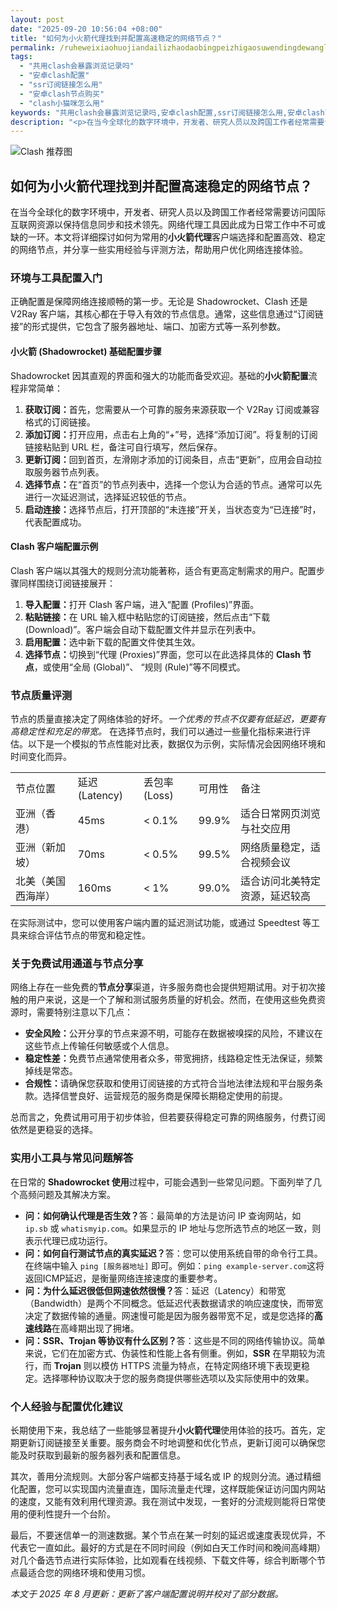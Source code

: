 ```yaml
---
layout: post
date: "2025-09-20 10:56:04 +08:00"
title: "如何为小火箭代理找到并配置高速稳定的网络节点？"
permalink: /ruheweixiaohuojiandailizhaodaobingpeizhigaosuwendingdewangluojiedian/
tags:
  - "共用clash会暴露浏览记录吗"
  - "安卓clash配置"
  - "ssr订阅链接怎么用"
  - "安卓clash节点购买"
  - "clash小猫咪怎么用"
keywords: "共用clash会暴露浏览记录吗,安卓clash配置,ssr订阅链接怎么用,安卓clash节点购买,clash小猫咪怎么用"
description: "<p>在当今全球化的数字环境中，开发者、研究人员以及跨国工作者经常需要访问国际互联网资源以保持信息同步和技术领先。网络代理工具因此成为日常工作中不可或缺的一环。本文将详细探讨如何为常用的<strong>小火箭代理</strong>客户端选择和配置高效、稳定的网络节点，并分享一些实用经验与评测方法，帮助用户优化网络连接体验。</p>"
---
```


![Clash 推荐图](https://clashjd.github.io/assets/img/最新机场推荐.png)

## 如何为小火箭代理找到并配置高速稳定的网络节点？

<p>在当今全球化的数字环境中，开发者、研究人员以及跨国工作者经常需要访问国际互联网资源以保持信息同步和技术领先。网络代理工具因此成为日常工作中不可或缺的一环。本文将详细探讨如何为常用的<strong>小火箭代理</strong>客户端选择和配置高效、稳定的网络节点，并分享一些实用经验与评测方法，帮助用户优化网络连接体验。</p>
<h3>环境与工具配置入门</h3>
<p>正确配置是保障网络连接顺畅的第一步。无论是 Shadowrocket、Clash 还是 V2Ray 客户端，其核心都在于导入有效的节点信息。通常，这些信息通过“订阅链接”的形式提供，它包含了服务器地址、端口、加密方式等一系列参数。</p>
<h4>小火箭 (Shadowrocket) 基础配置步骤</h4>
<p>Shadowrocket 因其直观的界面和强大的功能而备受欢迎。基础的<strong>小火箭配置</strong>流程非常简单：</p>
<ol>
    <li><strong>获取订阅：</strong>首先，您需要从一个可靠的服务来源获取一个 V2Ray 订阅或兼容格式的订阅链接。</li>
    <li><strong>添加订阅：</strong>打开应用，点击右上角的“+”号，选择“添加订阅”。将复制的订阅链接粘贴到 URL 栏，备注可自行填写，然后保存。</li>
    <li><strong>更新订阅：</strong>回到首页，左滑刚才添加的订阅条目，点击“更新”，应用会自动拉取服务器节点列表。</li>
    <li><strong>选择节点：</strong>在“首页”的节点列表中，选择一个您认为合适的节点。通常可以先进行一次延迟测试，选择延迟较低的节点。</li>
    <li><strong>启动连接：</strong>选择节点后，打开顶部的“未连接”开关，当状态变为“已连接”时，代表配置成功。</li>
</ol>
<h4>Clash 客户端配置示例</h4>
<p>Clash 客户端以其强大的规则分流功能著称，适合有更高定制需求的用户。配置步骤同样围绕订阅链接展开：</p>
<ol>
    <li><strong>导入配置：</strong>打开 Clash 客户端，进入“配置 (Profiles)”界面。</li>
    <li><strong>粘贴链接：</strong>在 URL 输入框中粘贴您的订阅链接，然后点击“下载 (Download)”。客户端会自动下载配置文件并显示在列表中。</li>
    <li><strong>启用配置：</strong>选中新下载的配置文件使其生效。</li>
    <li><strong>选择节点：</strong>切换到“代理 (Proxies)”界面，您可以在此选择具体的 <strong>Clash 节点</strong>，或使用“全局 (Global)”、 “规则 (Rule)”等不同模式。</li>
</ol>
<h3>节点质量评测</h3>
<p>节点的质量直接决定了网络体验的好坏。<em>一个优秀的节点不仅要有低延迟，更要有高稳定性和充足的带宽。</em> 在选择节点时，我们可以通过一些量化指标来进行评估。以下是一个模拟的节点性能对比表，数据仅为示例，实际情况会因网络环境和时间变化而异。</p>
<table>
    <tr>
        <td>节点位置</td>
        <td>延迟 (Latency)</td>
        <td>丢包率 (Loss)</td>
        <td>可用性</td>
        <td>备注</td>
    </tr>
    <tr>
        <td>亚洲（香港）</td>
        <td>45ms</td>
        <td>&lt; 0.1%</td>
        <td>99.9%</td>
        <td>适合日常网页浏览与社交应用</td>
    </tr>
    <tr>
        <td>亚洲（新加坡）</td>
        <td>70ms</td>
        <td>&lt; 0.5%</td>
        <td>99.5%</td>
        <td>网络质量稳定，适合视频会议</td>
    </tr>
    <tr>
        <td>北美（美国西海岸）</td>
        <td>160ms</td>
        <td>&lt; 1%</td>
        <td>99.0%</td>
        <td>适合访问北美特定资源，延迟较高</td>
    </tr>
</table>
<p>在实际测试中，您可以使用客户端内置的延迟测试功能，或通过 Speedtest 等工具来综合评估节点的带宽和稳定性。</p>
<h3>关于免费试用通道与节点分享</h3>
<p>网络上存在一些免费的<strong>节点分享</strong>渠道，许多服务商也会提供短期试用。对于初次接触的用户来说，这是一个了解和测试服务质量的好机会。然而，在使用这些免费资源时，需要特别注意以下几点：</p>
<ul>
    <li><strong>安全风险：</strong>公开分享的节点来源不明，可能存在数据被嗅探的风险，不建议在这些节点上传输任何敏感或个人信息。</li>
    <li><strong>稳定性差：</strong>免费节点通常使用者众多，带宽拥挤，线路稳定性无法保证，频繁掉线是常态。</li>
    <li><strong>合规性：</strong>请确保您获取和使用订阅链接的方式符合当地法律法规和平台服务条款。选择信誉良好、运营规范的服务商是保障长期稳定使用的前提。</li>
</ul>
<p>总而言之，免费试用可用于初步体验，但若要获得稳定可靠的网络服务，付费订阅依然是更稳妥的选择。</p>
<h3>实用小工具与常见问题解答</h3>
<p>在日常的 <strong>Shadowrocket 使用</strong>过程中，可能会遇到一些常见问题。下面列举了几个高频问题及其解决方案。</p>
<ul>
    <li><strong>问：如何确认代理是否生效？</strong>答：最简单的方法是访问 IP 查询网站，如 <code>ip.sb</code> 或 <code>whatismyip.com</code>。如果显示的 IP 地址与您所选节点的地区一致，则表示代理已成功运行。</li>
    <li><strong>问：如何自行测试节点的真实延迟？</strong>答：您可以使用系统自带的命令行工具。在终端中输入 <code>ping [服务器地址]</code> 即可。例如：<code>ping example-server.com</code>这将返回ICMP延迟，是衡量网络连接速度的重要参考。</li>
    <li><strong>问：为什么延迟很低但网速依然很慢？</strong>答：延迟（Latency）和带宽（Bandwidth）是两个不同概念。低延迟代表数据请求的响应速度快，而带宽决定了数据传输的通量。网速慢可能是因为服务器带宽不足，或是您选择的<strong>高速线路</strong>在高峰期出现了拥堵。</li>
    <li><strong>问：SSR、Trojan 等协议有什么区别？</strong>答：这些是不同的网络传输协议。简单来说，它们在加密方式、伪装性和性能上各有侧重。例如，<strong>SSR</strong> 在早期较为流行，而 <strong>Trojan</strong> 则以模仿 HTTPS 流量为特点，在特定网络环境下表现更稳定。选择哪种协议取决于您的服务商提供哪些选项以及实际使用中的效果。</li>
</ul>
<h3>个人经验与配置优化建议</h3>
<p>长期使用下来，我总结了一些能够显著提升<strong>小火箭代理</strong>使用体验的技巧。首先，定期更新订阅链接至关重要。服务商会不时地调整和优化节点，更新订阅可以确保您能及时获取到最新的服务器列表和配置信息。</p>
<p>其次，善用分流规则。大部分客户端都支持基于域名或 IP 的规则分流。通过精细化配置，您可以实现国内流量直连，国际流量走代理，这样既能保证访问国内网站的速度，又能有效利用代理资源。我在测试中发现，一套好的分流规则能将日常使用的便利性提升一个台阶。</p>
<p>最后，不要迷信单一的测速数据。某个节点在某一时刻的延迟或速度表现优异，不代表它一直如此。最好的方式是在不同时间段（例如白天工作时间和晚间高峰期）对几个备选节点进行实际体验，比如观看在线视频、下载文件等，综合判断哪个节点最适合您的网络环境和使用习惯。</p>
<p><em>本文于 2025 年 8 月更新：更新了客户端配置说明并校对了部分数据。</em></p>